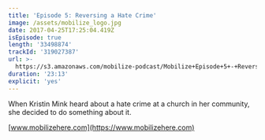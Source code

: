 ```yaml
---
title: 'Episode 5: Reversing a Hate Crime'
image: /assets/mobilize_logo.jpg
date: 2017-04-25T17:25:04.419Z
isEpisode: true
length: '33498874'
trackId: '319027387'
url: >-
  https://s3.amazonaws.com/mobilize-podcast/Mobilize+Episode+5+-+Reversing+a+Hate+Crime.mp3
duration: '23:13'
explicit: 'yes'
---
```

When Kristin Mink heard about a hate crime at a church in her community, she decided to do something about it. 

[www.mobilizehere.com](https://www.mobilizehere.com)
